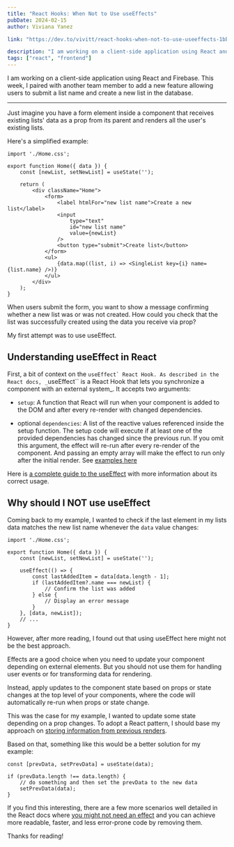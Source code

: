 ```yaml
---
title: "React Hooks: When Not to Use useEffects"
pubDate: 2024-02-15
author: Viviana Yanez

link: "https://dev.to/vivitt/react-hooks-when-not-to-use-useeffects-1bbb"

description: "I am working on a client-side application using React and Firebase. This week, I paired with another team member to add a new feature allowing users to submit a list name and create a new list in the database."
tags: ["react", "frontend"]
---
```


I am working on a client-side application using React and Firebase. This week, I paired with another team member to add a new feature allowing users to submit a list name and create a new list in the database.

---

Just imagine you have a form element inside a component that receives existing lists' data as a prop from its parent and renders all the user's existing lists.

Here's a simplified example:

    import './Home.css';

    export function Home({ data }) {
        const [newList, setNewList] = useState('');

        return (
            <div className="Home">
                <form>
                    <label htmlFor="new list name">Create a new list</label>
                    <input
                        type="text"
                        id="new list name"
                        value={newList}
                    />
                    <button type="submit">Create list</button>
                </form>
                <ul>
                    {data.map((list, i) => <SingleList key={i} name={list.name} />)}
                </ul>
            </div>
        );
    }

When users submit the form, you want to show a message confirming whether a new list was or was not created. How could you check that the list was successfully created using the data you receive via prop?

My first attempt was to use useEffect.

## Understanding useEffect in React

First, a bit of context on the ``useEffect` React Hook. As described in the React docs, _``useEffect`` is a React Hook that lets you synchronize a component with an external system\_. It accepts two arguments:

- `setup`: A function that React will run when your component is added to the DOM and after every re-render with changed dependencies.

- optional `dependencies`: A list of the reactive values referenced inside the setup function. The setup code will execute if at least one of the provided dependencies has changed since the previous run. If you omit this argument, the effect will re-run after every re-render of the component. And passing an empty array will make the effect to run only after the initial render. See [examples here](https://react.dev/reference/react/useEffect#examples-dependencies)

Here is [a complete guide to the useEffect](https://blog.logrocket.com/useeffect-react-hook-complete-guide/) with more information about its correct usage.

## Why should I NOT use useEffect

Coming back to my example, I wanted to check if the last element in my lists data matches the new list name whenever the `data` value changes:

    import './Home.css';

    export function Home({ data }) {
        const [newList, setNewList] = useState('');

        useEffect(() => {
            const lastAddedItem = data[data.length - 1];
            if (lastAddedItem?.name === newList) {
                // Confirm the list was added
            } else {
                // Display an error message
            }
        }, [data, newList]);
        // ...
    }

However, after more reading, I found out that using useEffect here might not be the best approach.

Effects are a good choice when you need to update your component depending on external elements. But you should not use them for handling user events or for transforming data for rendering.

Instead, apply updates to the component state based on props or state changes at the top level of your components, where the code will automatically re-run when props or state change.

This was the case for my example, I wanted to update some state depending on a prop changes. To adopt a React pattern, I should base my approach on [storing information from previous renders](https://react.dev/reference/react/useState#storing-information-from-previous-renders).

Based on that, something like this would be a better solution for my example:

    const [prevData, setPrevData] = useState(data);

    if (prevData.length !== data.length) {
        // do something and then set the prevData to the new data
        setPrevData(data);
    }

If you find this interesting, there are a few more scenarios well detailed in the React docs where [you might not need an effect](https://react.dev/learn/you-might-not-need-an-effect) and you can achieve more readable, faster, and less error-prone code by removing them.

Thanks for reading!
